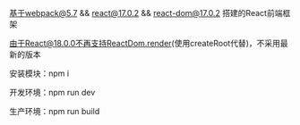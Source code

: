 基于webpack@5.7 && react@17.0.2 && react-dom@17.0.2 搭建的React前端框架

由于React@18.0.0不再支持ReactDom.render(使用createRoot代替)，不采用最新的版本

安装模块：npm i

开发环境：npm run dev

生产环境：npm run build

